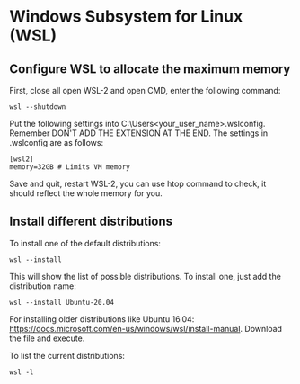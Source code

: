 # Windows Subsystem for Linux (WSL)

## Configure WSL to allocate the maximum memory

First, close all open WSL-2 and open CMD, enter the following command:

    wsl --shutdown
  
Put the following settings into C:\Users\<your_user_name>\.wslconfig. Remember DON'T ADD THE EXTENSION AT THE END. The settings in .wslconfig are as follows:
 
    [wsl2]
    memory=32GB # Limits VM memory
  
Save and quit, restart WSL-2, you can use htop command to check, it should reflect the whole memory for you.

## Install different distributions

To install one of the default distributions:

    wsl --install

This will show the list of possible distributions. To install one, just add the distribution name:

    wsl --install Ubuntu-20.04

For installing older distributions like Ubuntu 16.04: https://docs.microsoft.com/en-us/windows/wsl/install-manual. Download the file and execute.

To list the current distributions:

    wsl -l
